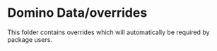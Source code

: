 # Domino Data/overrides

This folder contains overrides which will automatically be required by package users.

